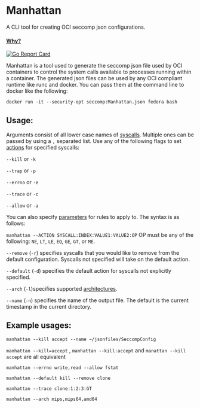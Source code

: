 # Manhattan

A CLI tool for creating OCI seccomp json configurations.

#### [Why?](https://github.com/docker/docker/blob/master/docs/security/seccomp.md)

[![Go Report Card](https://goreportcard.com/badge/github.com/grantseltzer/manhattan)](https://goreportcard.com/report/github.com/grantseltzer/manhattan)

Manhattan is a tool used to generate the seccomp json file used by OCI containers to control the system calls available to processes running within a container.  The generated json files can be used by any OCI compliant runtime like runc and docker. You can pass them at the command line to docker like the following:

`docker run -it --security-opt seccomp:Manhattan.json fedora bash`

## Usage:

Arguments consist of all lower case names of [syscalls](http://man7.org/linux/man-pages/man2/syscalls.2.html). Multiple ones can be passed by using a `,` separated list.
Use any of the following flags to set [actions](https://www.kernel.org/doc/Documentation/prctl/seccomp_filter.txt) for specified syscalls:

`--kill` or `-k`

`--trap` or `-p`

`--errno` or `-e`

`--trace` or `-c`

`--allow` or `-a`

You can also specify [parameters](https://github.com/docker/engine-api/blob/master/types/seccomp.go#L51-L57) for rules to apply to. The syntax is as follows:

`manhattan --ACTION SYSCALL:INDEX:VALUE1:VALUE2:OP` OP must be any of the following:
`NE`, `LT`, `LE`, `EQ`, `GE`, `GT`, or `ME`.

`--remove` (`-r`) specifies syscalls that you would like to remove from the default configuration. Syscalls not specified will take on the default action.

`--default` (`-d`) specifies the default action for syscalls not explicitly specified.

`--arch` (`-l`)specifies supported [architectures](https://github.com/opencontainers/runc/blob/master/libcontainer/seccomp/config.go#L27-L44).

`--name` (`-n`) specifies the name of the output file. The default is the current timestamp in the current directory.

## Example usages:
`manhattan --kill accept --name ~/jsonfiles/SeccompConfig`

`manhattan --kill=accept` , `manhattan --kill:accept` and `manattan --kill accept` are all equivalent

`manhattan --errno write,read --allow fstat`

`manhattan --default kill --remove clone`

`manhattan --trace clone:1:2:3:GT`

`manhattan --arch mips,mips64,amd64`
